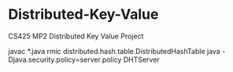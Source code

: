 Distributed-Key-Value
=====================

CS425 MP2 Distributed Key Value Project

javac *.java
rmic distributed.hash.table.DistributedHashTable
java -Djava.security.policy=server.policy DHTServer
